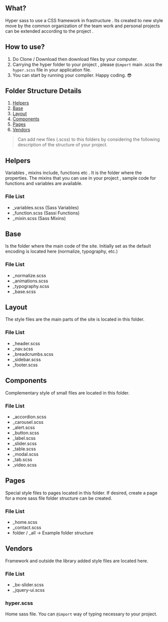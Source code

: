 What?
---
Hyper sass to use a CSS framework in frastructure . Its created to new style  move by the common organization of the team work and personal projects can be extended according to the project .


How to use?
---
1. Do Clone / Download then download files by your computer.
2. Carrying the hyper folder to your project , please `@import` main .scss the `hyper.scss` file in your application file.
3. You can start by running your compiler. Happy coding. :sunglasses:

Folder Structure Details
---
1. [Helpers](#helpers)
2. [Base](#base)
3. [Layout](#layout)
4. [Components](#components)
5. [Pages](#pages)
6. [Vendors](#vendors)

> Can add new files (.scss) to this folders by considering the following description of the structure of your project.


## Helpers
Variables , mixins include, functions etc . It is the folder where the properties. The mixins that you can use in your project , sample code for functions and variables are available.

### File List
* _variables.scss (Sass Variables)
* _function.scss (Sassi Functions)
* _mixin.scss (Sass Mixins)

## Base
Is the folder where the main code of the site. Initially set as the default encoding is located here (normalize, typography, etc.)

### File List
* _normalize.scss
* _animations.scss
* _typography.scss
* _base.scss

## Layout
The style files are the main parts of the site is located in this folder.

### File List
* _header.scss
* _nav.scss
* _breadcrumbs.scss
* _sidebar.scss
* _footer.scss

## Components
Complementary style of small files are located in this folder.

### File List
* _accordion.scss
* _carousel.scss
* _alert.scss
* _button.scss
* _label.scss
* _slider.scss
* _table.scss
* _modal.scss
* _tab.scss
* _video.scss

## Pages
Special style files to pages located in this folder. If desired, create a page for a more sass file folder structure can be created.

### File List
* _home.scss
* _contact.scss
* folder / _all -> Example folder structure

## Vendors  
Framework and outside the library added style files are located here.

### File List
* _bx-slider.scss
* _jquery-ui.scss

### hyper.scss
Home sass file. You can `@import` way of typing necessary to your project.
